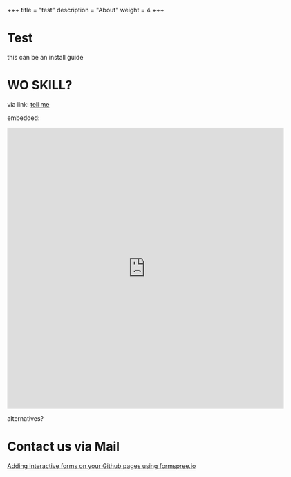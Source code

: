 +++
title = "test"
description = "About"
weight = 4
+++

# Test

this can be an install guide


# WO SKILL?
via link:
[tell me](https://docs.google.com/forms/d/e/1FAIpQLScQYyyGkHaI6sg1PTa7AY4JMDKl7G3MUcdVpFQtVczyJJp6PQ/viewform?usp=sf_link)

embedded:
<iframe src="https://docs.google.com/forms/d/e/1FAIpQLScQYyyGkHaI6sg1PTa7AY4JMDKl7G3MUcdVpFQtVczyJJp6PQ/viewform?embedded=true" width="640" height="649" frameborder="0" marginheight="0" marginwidth="0">Wird geladen…</iframe>

alternatives?

# Contact us via Mail
[Adding interactive forms on your Github pages using formspree.io](https://medium.com/@asjas/using-formspree-io-on-your-github-pages-a60c290d1ee)
